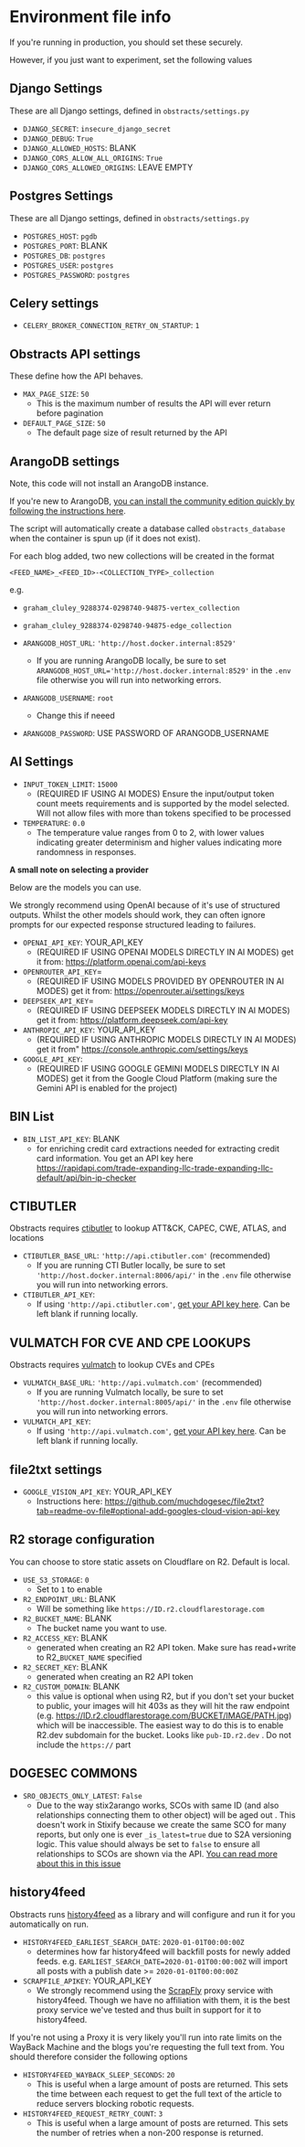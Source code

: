 # Environment file info

If you're running in production, you should set these securely.

However, if you just want to experiment, set the following values

## Django Settings

These are all Django settings, defined in `obstracts/settings.py`

* `DJANGO_SECRET`: `insecure_django_secret`
* `DJANGO_DEBUG`: `True`
* `DJANGO_ALLOWED_HOSTS`: BLANK
* `DJANGO_CORS_ALLOW_ALL_ORIGINS`: `True`
* `DJANGO_CORS_ALLOWED_ORIGINS`: LEAVE EMPTY

## Postgres Settings

These are all Django settings, defined in `obstracts/settings.py`

* `POSTGRES_HOST`: `pgdb`
* `POSTGRES_PORT`: BLANK
* `POSTGRES_DB`: `postgres`
* `POSTGRES_USER`: `postgres`
* `POSTGRES_PASSWORD`: `postgres`

## Celery settings

* `CELERY_BROKER_CONNECTION_RETRY_ON_STARTUP`: `1`

## Obstracts API settings

These define how the API behaves.

* `MAX_PAGE_SIZE`: `50`
	* This is the maximum number of results the API will ever return before pagination
* `DEFAULT_PAGE_SIZE`: `50`
	* The default page size of result returned by the API

## ArangoDB settings

Note, this code will not install an ArangoDB instance.

If you're new to ArangoDB, [you can install the community edition quickly by following the instructions here](https://arangodb.com/community-server/).

The script will automatically create a database called `obstracts_database` when the container is spun up (if it does not exist).

For each blog added, two new collections will be created in the format

`<FEED_NAME>_<FEED_ID>-<COLLECTION_TYPE>_collection`

e.g.

* `graham_cluley_9288374-0298740-94875-vertex_collection`
* `graham_cluley_9288374-0298740-94875-edge_collection`


* `ARANGODB_HOST_URL`: `'http://host.docker.internal:8529'`
	* If you are running ArangoDB locally, be sure to set `ARANGODB_HOST_URL='http://host.docker.internal:8529'` in the `.env` file otherwise you will run into networking errors.
* `ARANGODB_USERNAME`: `root`
	* Change this if neeed
* `ARANGODB_PASSWORD`: USE PASSWORD OF ARANGODB_USERNAME

## AI Settings

* `INPUT_TOKEN_LIMIT`: `15000`
	* (REQUIRED IF USING AI MODES) Ensure the input/output token count meets requirements and is supported by the model selected. Will not allow files with more than tokens specified to be processed
* `TEMPERATURE`: `0.0` 
	* The temperature value ranges from 0 to 2, with lower values indicating greater determinism and higher values indicating more randomness in responses.

**A small note on selecting a provider**

Below are the models you can use.

We strongly recommend using OpenAI because of it's use of structured outputs. Whilst the other models should work, they can often ignore prompts for our expected response structured leading to failures.

* `OPENAI_API_KEY`: YOUR_API_KEY
	* (REQUIRED IF USING OPENAI MODELS DIRECTLY IN AI MODES) get it from: https://platform.openai.com/api-keys
* `OPENROUTER_API_KEY`=
	* (REQUIRED IF USING MODELS PROVIDED BY OPENROUTER IN AI MODES) get it from: https://openrouter.ai/settings/keys
* `DEEPSEEK_API_KEY`=
	* (REQUIRED IF USING DEEPSEEK MODELS DIRECTLY IN AI MODES) get it from: https://platform.deepseek.com/api-key
* `ANTHROPIC_API_KEY`: YOUR_API_KEY
	* (REQUIRED IF USING ANTHROPIC MODELS DIRECTLY IN AI MODES) get it from" https://console.anthropic.com/settings/keys
* `GOOGLE_API_KEY`:
	* (REQUIRED IF USING GOOGLE GEMINI MODELS DIRECTLY IN AI MODES) get it from the Google Cloud Platform (making sure the Gemini API is enabled for the project)

## BIN List

* `BIN_LIST_API_KEY`: BLANK
	*  for enriching credit card extractions needed for extracting credit card information. You get an API key here https://rapidapi.com/trade-expanding-llc-trade-expanding-llc-default/api/bin-ip-checker

## CTIBUTLER

Obstracts requires [ctibutler](https://github.com/muchdogesec/ctibutler) to lookup ATT&CK, CAPEC, CWE, ATLAS, and locations

* `CTIBUTLER_BASE_URL`: `'http://api.ctibutler.com'` (recommended)
	* If you are running CTI Butler locally, be sure to set `'http://host.docker.internal:8006/api/'` in the `.env` file otherwise you will run into networking errors.
* `CTIBUTLER_API_KEY`:
	* If using `'http://api.ctibutler.com'`, [get your API key here](http://app.ctibutler.com). Can be left blank if running locally.

## VULMATCH FOR CVE AND CPE LOOKUPS

Obstracts requires [vulmatch](https://github.com/muchdogesec/vulmatch) to lookup CVEs and CPEs

* `VULMATCH_BASE_URL`: `'http://api.vulmatch.com'` (recommended)
	* If you are running Vulmatch locally, be sure to set `'http://host.docker.internal:8005/api/'` in the `.env` file otherwise you will run into networking errors.
* `VULMATCH_API_KEY`:
	* If using `'http://api.vulmatch.com'`, [get your API key here](http://app.vulmatch.com). Can be left blank if running locally.

## file2txt settings

* `GOOGLE_VISION_API_KEY`: YOUR_API_KEY
	* Instructions here: https://github.com/muchdogesec/file2txt?tab=readme-ov-file#optional-add-googles-cloud-vision-api-key

## R2 storage configuration

You can choose to store static assets on Cloudflare on R2. Default is local.

* `USE_S3_STORAGE`: `0`
	* Set to `1` to enable
* `R2_ENDPOINT_URL`: BLANK
	* Will be something like `https://ID.r2.cloudflarestorage.com`
* `R2_BUCKET_NAME`: BLANK
	* The bucket name you want to use.
* `R2_ACCESS_KEY`: BLANK
	* generated when creating an R2 API token. Make sure has read+write to R2_`BUCKET_NAME` specified
* `R2_SECRET_KEY`: BLANK
	* generated when creating an R2 API token
* `R2_CUSTOM_DOMAIN`: BLANK
	* this value is optional when using R2, but if you don't set your bucket to public, your images will hit 403s as they will hit the raw endpoint (e.g. https://ID.r2.cloudflarestorage.com/BUCKET/IMAGE/PATH.jpg) which will be inaccessible. The easiest way to do this is to enable R2.dev subdomain for the bucket. Looks like `pub-ID.r2.dev` . Do not include the `https://` part

## DOGESEC COMMONS

* `SRO_OBJECTS_ONLY_LATEST`: `False`
	* Due to the way stix2arango works, SCOs with same ID (and also relationships connecting them to other object) will be aged out . This doesn't work in Stixify because we create the same SCO for many reports, but only one is ever `_is_latest=true` due to S2A versioning logic. This value should always be set to `false` to ensure all relationships to SCOs are shown via the API. [You can read more about this in this issue](https://github.com/muchdogesec/dogesec_commons/issues/47)

## history4feed

Obstracts runs [history4feed](https://github.com/muchdogesec/history4feed) as a library and will configure and run it for you automatically on run.

* `HISTORY4FEED_EARLIEST_SEARCH_DATE`: `2020-01-01T00:00:00Z`
	* determines how far history4feed will backfill posts for newly added feeds. e.g. `EARLIEST_SEARCH_DATE=2020-01-01T00:00:00Z` will import all posts with a publish date >= `2020-01-01T00:00:00Z`
* `SCRAPFILE_APIKEY`: YOUR_API_KEY
	* We strongly recommend using the [ScrapFly](https://scrapfly.io/) proxy service with history4feed. Though we have no affiliation with them, it is the best proxy service we've tested and thus built in support for it to history4feed.

If you're not using a Proxy it is very likely you'll run into rate limits on the WayBack Machine and the blogs you're requesting the full text from. You should therefore consider the following options

* `HISTORY4FEED_WAYBACK_SLEEP_SECONDS`: `20`
	* This is useful when a large amount of posts are returned. This sets the time between each request to get the full text of the article to reduce servers blocking robotic requests.
* `HISTORY4FEED_REQUEST_RETRY_COUNT`: `3`
	* This is useful when a large amount of posts are returned. This sets the number of retries when a non-200 response is returned.